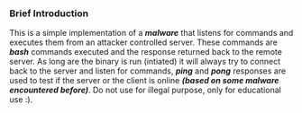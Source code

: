 ### Brief Introduction 

This is a simple implementation of a *__malware__* that listens for commands and executes them from an attacker controlled server.  These commands are
*__bash__* commands executed and the response returned back to the remote server. As long are the binary is run (intiated) it will always try to 
connect back to the server and listen for commands, *__ping__* and *__pong__* responses are used to test if the server or the client is online *__(based on some malware 
encountered before)__*. Do not use for illegal purpose, only for educational use :).

